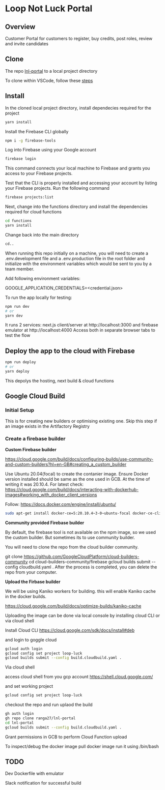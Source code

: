 # Loop Not Luck Portal

## Overview
Customer Portal for customers to register, buy credits, post roles, review and invite candidates

## Clone
The repo [lnl-portal](https://github.com/ranga27/lnl-portal) to a local project directory

To clone within VSCode, follow these [steps](https://docs.microsoft.com/en-us/azure/developer/javascript/how-to/with-visual-studio-code/clone-github-repository?tabs=create-repo-command-palette%2Cinitialize-repo-activity-bar%2Ccreate-branch-command-palette%2Ccommit-changes-command-palette%2Cpush-command-palette)
## Install
In the cloned local project directory, install dependecies required for the project

```bash
yarn install
```
Install the Firebase CLI globally
```bash
npm i -g firebase-tools
```
Log into Firebase using your Google account
```bash
firebase login
```

This command connects your local machine to Firebase and grants you access to your Firebase projects.

Test that the CLI is properly installed and accessing your account by listing your Firebase projects. Run the following command
```bash
firebase projects:list
```
Next, change into the functions directory and install the dependencies required for cloud functions
```bash
cd functions
yarn install
```
Change back into the main directory
```bash
cd..
```

When running this repo initially on a machine, you will need to create a .env.development file and a .env.production file in the root folder and initialize with the environment variables which would be sent to you by a team member. 

Add following environment variables:

GOOGLE_APPLICATION_CREDENTIALS=<credential.json>

To run the app locally for testing:
```bash
npm run dev
# or
yarn dev
```
It runs 2 services: next.js client/server at http://localhost:3000 and firebase emulator at http://localhost:4000
Access both in separate browser tabs to test the flow

## Deploy the app to the cloud with Firebase
```bash
npm run deploy
# or
yarn deploy
```
This depolys the hosting, next build & cloud functions

## Google Cloud Build 
### Initial Setup 

This is for creating new builders or optimising existing one. Skip this step if an image exists in the Artifactory Registry

### Create a firebase builder

**Custom Firebase builder**

https://cloud.google.com/build/docs/configuring-builds/use-community-and-custom-builders?hl=en-GB#creating_a_custom_builder

Use Ubuntu 20.04(focal) to create the contanier image.
Ensure Docker version installed should be same as the one used in GCB. At the time of writing it was 20.10.4. For latest check: https://cloud.google.com/build/docs/interacting-with-dockerhub-images#working_with_docker_client_versions

Follow: https://docs.docker.com/engine/install/ubuntu/

```sh
sudo apt-get install docker-ce=5:20.10.4~3-0~ubuntu-focal docker-ce-cli=5:20.10.4~3-0~ubuntu-focal containerd.io docker-compose-plugin
```

**Community provided Firebase builder**

By default, the firebase tool is not available on the npm image, so we used the custom builder. But sometimes its to use community builder.

You will need to clone the repo from the cloud builder community.

git clone https://github.com/GoogleCloudPlatform/cloud-builders-community
cd cloud-builders-community/firebase
gcloud builds submit --config cloudbuild.yaml .
After the process is completed, you can delete the repo from your computer.


**Upload the Firbase builder**

We will be using Kaniko workers for building. this will enable Kaniko cache in the docker builds.

https://cloud.google.com/build/docs/optimize-builds/kaniko-cache

Uploading the image can be done via local console by installing cloud CLI or via cloud shell

Install Cloud CLI
https://cloud.google.com/sdk/docs/install#deb

and login to goggle cloud
```sh
gcloud auth login
gcloud config set project loop-luck
gcloud builds submit --config build.cloudbuild.yaml .
```

Via cloud shell

access cloud shell from you gcp account
https://shell.cloud.google.com/

and set working project

```sh
gcloud config set project loop-luck
```

checkout the repo and run uplaod the build
```sh
gh auth login
gh repo clone ranga27/lnl-portal
cd lnl-portal
gcloud builds submit --config build.cloudbuild.yaml .
```

Grant permissions in GCB to perform Cloud Function upload

To inspect/debug the docker image
pull docker image 
run it using /bin/bash
## TODO

Dev Dockerfile with emulator

Slack notification for successful build
